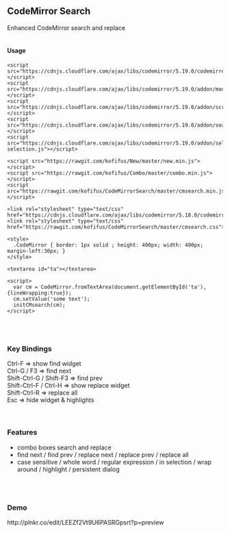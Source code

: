 ## CodeMirror Search ##

Enhanced CodeMirror search and replace
<br/><br/>
<h4>Usage</h4>

    <script src="https://cdnjs.cloudflare.com/ajax/libs/codemirror/5.19.0/codemirror.js"></script>
    <script src="https://cdnjs.cloudflare.com/ajax/libs/codemirror/5.19.0/addon/mode/overlay.js"></script>
    <script src="https://cdnjs.cloudflare.com/ajax/libs/codemirror/5.19.0/addon/scroll/simplescrollbars.js"></script>
    <script src="https://cdnjs.cloudflare.com/ajax/libs/codemirror/5.19.0/addon/search/searchcursor.js"></script>
    <script src="https://cdnjs.cloudflare.com/ajax/libs/codemirror/5.19.0/addon/selection/mark-selection.js"></script>
    
    <script src="https://rawgit.com/kofifus/New/master/new.min.js"></script>
    <script src="https://rawgit.com/kofifus/Combo/master/combo.min.js"></script>    
    <script src="https://rawgit.com/kofifus/CodeMirrorSearch/master/cmsearch.min.js"></script>
    
    <link rel="stylesheet" type="text/css" href="https://cdnjs.cloudflare.com/ajax/libs/codemirror/5.18.0/codemirror.css">
    <link rel="stylesheet" type="text/css" href="https://rawgit.com/kofifus/CodeMirrorSearch/master/cmsearch.css">
        
    <style>
      .CodeMirror { border: 1px solid ; height: 400px; width: 400px; margin-left:30px; }
    </style>
        
    <textarea id="ta"></textarea>
    
    <script>
      var cm = CodeMirror.fromTextArea(document.getElementById('ta'), {lineWrapping:true});
      cm.setValue('some text');
      initCMsearch(cm);      
    </script>
<br/><br/>
<h3>Key Bindings</h3>

Ctrl-F  =>  show find widget<br/>
Ctrl-G / F3 => find next<br/>
Shift-Ctrl-G / Shift-F3 => find prev<br/>
Shift-Ctrl-F / Ctrl-H => show replace widget<br/>
Shift-Ctrl-R => replace all<br/>
Esc => hide widget & highlights<br/>
<br/><br/>
<h3>Features</h3>

 - combo boxes search and replace
 - find next / find prev / replace next / replace prev / replace all
 - case sensitive / whole word / regular expression / in selection / 
    wrap around / highlight / persistent dialog
    
<br/><br/>
<h3>Demo</h3>
http://plnkr.co/edit/LEEZf2Vt9U6PASRGpsrt?p=preview
